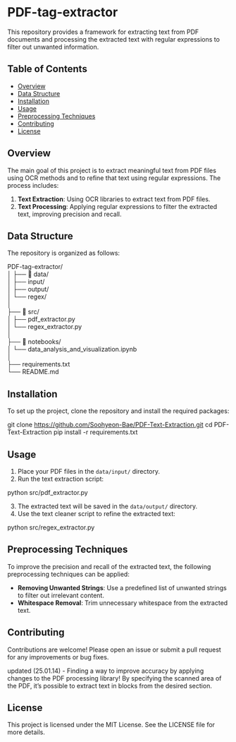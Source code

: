 # PDF-tag-extractor

This repository provides a framework for extracting text from PDF documents and processing the extracted text with regular expressions to filter out unwanted information.


## Table of Contents
- [Overview](#overview)
- [Data Structure](#data-structure)
- [Installation](#installation)
- [Usage](#usage)
- [Preprocessing Techniques](#preprocessing-techniques)
- [Contributing](#contributing)
- [License](#license)

## Overview

The main goal of this project is to extract meaningful text from PDF files using OCR methods and to refine that text using regular expressions. The process includes:

1. **Text Extraction**: Using OCR libraries to extract text from PDF files.
2. **Text Processing**: Applying regular expressions to filter the extracted text, improving precision and recall.

## Data Structure

The repository is organized as follows:

PDF-tag-extractor/                                                                                                                                                                         
│
├── 📂 data/                                                                                                                                                  
│   ├── input/                                                                                                                                                 
│   ├── output/                                                                                                                                             
│   └── regex/                                                                                                                                 
│                                                                                                                                                                                                
├── 📂 src/                                                                                                                                                           
│   ├── pdf_extractor.py                                                                                                                                    
│   └── regex_extractor.py                                                                                                                                     
│                                                                                                                                                                                                
├── 📂 notebooks/                                                                                                                                                  
│   └── data_analysis_and_visualization.ipynb                                                                                                                                       
│                                                                                                                                                                                                
├── requirements.txt                                                                                                                                               
└── README.md                                                                                                                                                         


## Installation

To set up the project, clone the repository and install the required packages:

git clone https://github.com/Soohyeon-Bae/PDF-Text-Extraction.git
cd PDF-Text-Extraction
pip install -r requirements.txt


## Usage

1. Place your PDF files in the `data/input/` directory.
2. Run the text extraction script:

python src/pdf_extractor.py


3. The extracted text will be saved in the `data/output/` directory.
4. Use the text cleaner script to refine the extracted text:

python src/regex_extractor.py


## Preprocessing Techniques

To improve the precision and recall of the extracted text, the following preprocessing techniques can be applied:

- **Removing Unwanted Strings**: Use a predefined list of unwanted strings to filter out irrelevant content.
- **Whitespace Removal**: Trim unnecessary whitespace from the extracted text.

## Contributing

Contributions are welcome! Please open an issue or submit a pull request for any improvements or bug fixes.


updated (25.01.14) - Finding a way to improve accuracy by applying changes to the PDF processing library! By specifying the scanned area of the PDF, it’s possible to extract text in blocks from the desired section.


## License

This project is licensed under the MIT License. See the LICENSE file for more details.
```
